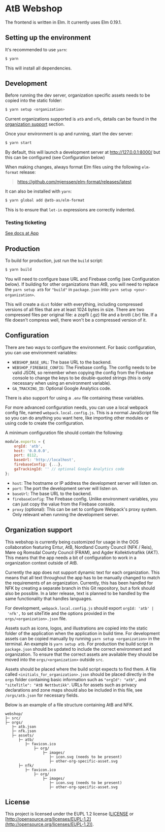# AtB Webshop

The frontend is written in Elm. It currently uses Elm 0.19.1.

## Setting up the environment

It's recommended to use `yarn`:

```sh
$ yarn
```

This will install all dependencies.

## Development

Before running the dev server, organization specific assets needs to be copied into the static folder:

```sh
$ yarn setup <organization>
```

Current organizations supported is `atb` and `nfk`, details can be found in the [organization support](#Organization-support) section.

Once your environment is up and running, start the dev server:

```sh
$ yarn start
```

By default, this will launch a development server at http://127.0.0.1:8000/ but
this can be configured (see Configuration below)

When making changes, always format Elm files using the following `elm-format`
release:

> https://github.com/mjenssen/elm-format/releases/latest

It can also be installed with `yarn`:

```sh
$ yarn global add @atb-as/elm-format
```

This is to ensure that `let-in` expressions are correctly indented.

### Testing ticketing

[See docs at App](https://github.com/AtB-AS/mittatb-app/blob/master/docs/TicketingQA.md)

## Production

To build for production, just run the `build` script:

```sh
$ yarn build
```

You will need to configure base URL and Firebase config (see Configuration
below). If building for other organizations than AtB, you will need to replace 
the `yarn setup atb` for `"build"` in `package.json` into `yarn setup <your-organization>`.

This will create a `dist` folder with everything, including compressed versions
of all files that are at least 1024 bytes in size. There are two compressed
files per original file: a zopfli (.gz) file and a brotli (.br) file. If a file
doesn't compress well, there won't be a compressed version of it.

## Configuration

There are two ways to configure the environment. For basic configuration, you
can use environment variables:

-   `WEBSHOP_BASE_URL`: The base URL to the backend.
-   `WEBSHOP_FIREBASE_CONFIG`: The Firebase config. The config needs to be valid
    JSON, so remember when copying the config from the Firebase console to change
    the keys to be double-quoted strings (this is only necessary when using an
    environment variable).
-   `GA_TRACKING_ID`: Optional Google Analytics code.

There is also support for using a `.env` file containing these variables.

For more advanced configuration needs, you can use a local webpack config file,
named `webpack.local.config.js`. This is a normal JavaScript file so you can do
anything you want here, like importing other modules or using code to create the
configuration.

A minimum configuration file should contain the following:

```js
module.exports = {
    orgId: 'atb',
    host: '0.0.0.0',
    port: 8112,
    baseUrl: 'http://localhost',
    firebaseConfig: {...},
    gaTrackingId: '' // optional Google Analytics code
};
```

-   `host`: The hostname or IP address the development server will listen on.
-   `port`: The port the development server will listen on.
-   `baseUrl`: The base URL to the backend.
-   `firebaseConfig`: The Firebase config. Unlike environment variables, you can
    just copy the value from the Firebase console.
-   `proxy` (optional): This can be set to configure Webpack's proxy system. Only
    relevant when running the development server.


## Organization support

This webshop is currently being customized for usage in the OOS collaboration featuring Entur, AtB, Nordland County Council (NFK / Reis), Møre og Romsdal County Council (FRAM), and Agder Kollektivtrafikk (AKT).
This means that the app needs a bit of configuration to work in a organization context outside of AtB.

Currently the app does not support dynamic text for each organization. 
This means that all text throughout the app has to be manually changed to match the requirements of an organization.
Currently, this has been handled for NFK by creating a separate branch in this Git repository, but a fork should also be possible. 
In a later release, text is planned to be handled by the same functionality that handles languages.

For development, `webpack.local.config.js` should export `orgId: 'atb' | 'nfk',` to set siteTitle and the options provided in the `orgs/<organization>.json` file.

Assets such as icons, logos, and illustrations are copied into the static folder of the application when the application in build time. 
For development assets can be copied manually by running `yarn setup <organization>` in the terminal. An example is `yarn setup atb`. 
For production the build script in `package.json` should be updated to include the correct environment and organization.
To ensure that the correct assets are available they should be moved into the `orgs/<organization>` outside `src`.

Assets should be placed where the build script expects to find them. 
A file called `<initials_for_organization>.json` should be placed directly in the `orgs` folder containing basic information such as `"orgId": "atb",` and `"siteTitle": "AtB Nettbutikk"`. 
URLs for assets such as privacy declarations and zone maps should also be included in this file, see `/orgs/atb.json` for necessary fields.

Below is an example of a file structure containing AtB and NFK.

```
webshop/
├─ src/
├─ orgs/
   ├─ atb.json
   ├─ nfk.json
   ├─ assets/
      ├─ atb/
         ├─ favicon.ico
             ├─ org/
                 ├─ images/
                    ├─ icon.svg (needs to be present)
                    ├─ other-org-specific-asset.svg
      ├─ nfk/
         ├─ favicon.ico
             ├─ org/
                 ├─ images/
                    ├─ icon.svg (needs to be present)
                    ├─ other-org-specific-asset.svg
```

## License

This project is licensed under the EUPL 1.2 license ([LICENSE](LICENSE) or
[http://opensource.org/licenses/EUPL-1.2](http://opensource.org/licenses/EUPL-1.2)).
